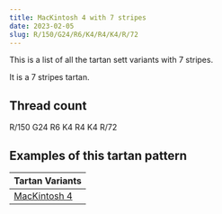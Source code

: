 ```yaml
---
title: MacKintosh 4 with 7 stripes
date: 2023-02-05
slug: R/150/G24/R6/K4/R4/K4/R/72
---
```

This is a list of all the tartan sett variants with 7 stripes.

It is a 7 stripes tartan.


## Thread count
R/150 G24 R6 K4 R4 K4 R/72

## Examples of this tartan pattern

| Tartan Variants |
|---------------|
| [MacKintosh 4](/variants/r/150/g24/r6/k4/r4/k4/r/72-g008000-k000000-rc00000)||
